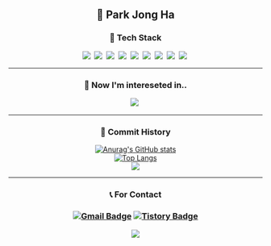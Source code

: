 <h2 align="center"> 🎈 Park Jong Ha </h2>

<h3 align="center"> 🔧 Tech Stack </h3>

<p align="center">
  <img src="https://img.shields.io/badge/C-A8B9CC?style=flat-square&logo=C&logoColor=white"/></a>&nbsp 
  <img src="https://img.shields.io/badge/C++-00599C?style=flat-square&logo=C%2B%2B&logoColor=white"/></a>&nbsp
  <img src="https://img.shields.io/badge/Python-3766AB?style=flat-square&logo=Python&logoColor=white"/></a>&nbsp
  <img src="https://img.shields.io/badge/Java-007396?style=flat-square&logo=Java&logoColor=white"/></a>&nbsp 
  <img src="https://img.shields.io/badge/Javascript-ffb13b?style=flat-square&logo=javascript&logoColor=white"/></a>&nbsp
  <img src="https://img.shields.io/badge/React-6DB33F?style=flat-square&logo=React&logoColor=white"/></a>&nbsp
   <img src="https://img.shields.io/badge/dart-DB3552?style=flat-square&logo=dart&logoColor=white"/></a>&nbsp 
  <img src="https://img.shields.io/badge/css-1572B6?style=flat-square&logo=css3&logoColor=white"/></a>&nbsp
  <img src="https://img.shields.io/badge/Mysql-E6B91E?style=flat-square&logo=MySql&logoColor=white"/></a>&nbsp 
</p>
<hr>

<h3 align="center"> 🎀 Now I'm intereseted in.. </h3>
<p align="center">
<img src="https://img.shields.io/badge/Springs-A8B9CC?style=flat-square&logo=C&logoColor=white"/></a>&nbsp 
</p>
<hr>

<h3 align="center"> 🔧 Commit History </h3>

<div align="center" style="text-align:center">
  
  [![Anurag's GitHub stats](https://github-readme-stats.vercel.app/api?username=worldii)](https://github.com/worldii/github-readme-stats)
  <br>
  [![Top Langs](https://github-readme-stats.vercel.app/api/top-langs/?username=worldii&layout=compact)](https://github.com/worldii/github-readme-stats)
  <br>
  <img src="http://mazassumnida.wtf/api/v2/generate_badge?boj=worldi">

</div>

<hr>
<h3 align="center"> 📞 For Contact <h3>
<div align="center" style="text-align:center">
  
  [![Gmail Badge](https://img.shields.io/badge/Gmail-D14836?style=flat&logo=Gmail&logoColor=white)](mailto:jongha2788@u.sogang.ac.kr)
  [![Tistory Badge](https://img.shields.io/badge/Tech%20Blog-555263?style=flat&logoColor=white)](https://velog.io/@worldicate/)
</div>



<p align="center">
  <a href="https://hits.seeyoufarm.com"><img src="https://hits.seeyoufarm.com/api/count/incr/badge.svg?url=https%3A%2F%2Fgithub.com%2Fworldii&count_bg=%23ED6DA3&title_bg=%2386757E&icon=github.svg&icon_color=%23E1DEDE&title=hits&edge_flat=false"/></a>
</p>
